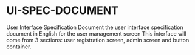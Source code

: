 # UI-SPEC-DOCUMENT

User Interface Specification Document
the user interface specification document in English for the user management screen
This interface will come from 3 sections: user registration screen, admin screen and button container.
